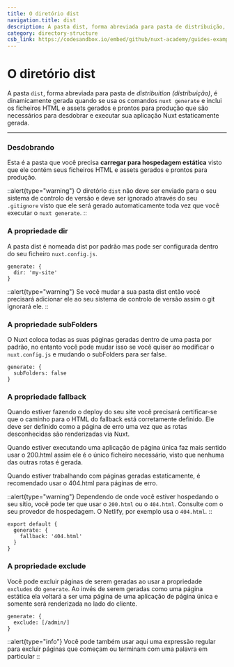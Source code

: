 ```yaml
---
title: O diretório dist
navigation.title: dist
description: A pasta dist, forma abreviada para pasta de distribuição, é dinamicamente gerada quando se usa os comandos nuxt generate e inclui os ficheiros HTML e assets gerados e prontos para produção que são necessários para desdobrar e executar sua aplicação Nuxt estaticamente gerada.
category: directory-structure
csb_link: https://codesandbox.io/embed/github/nuxt-academy/guides-examples/tree/master/04_directory_structure/05_dist?fontsize=14&hidenavigation=1&theme=dark
---
```

# O diretório dist

A pasta `dist`, forma abreviada para pasta de *distribuition (distribuição)*, é dinamicamente gerada quando se usa os comandos `nuxt generate` e inclui os ficheiros HTML e assets gerados e prontos para produção que são necessários para desdobrar e executar sua aplicação Nuxt estaticamente gerada.

---

### Desdobrando

Esta é a pasta que você precisa **carregar para hospedagem estática** visto que ele contém seus ficheiros HTML e assets gerados e prontos para produção.

::alert{type="warning"}
O diretório `dist` não deve ser enviado para o seu sistema de controlo de versão e deve ser ignorado através do seu `.gitignore` visto que ele será gerado automaticamente toda vez que você executar o `nuxt generate`.
::

### A propriedade dir

A pasta dist é nomeada dist por padrão mas pode ser configurada dentro do seu ficheiro `nuxt.config.js`.

```js{}[nuxt.config.js]
generate: {
  dir: 'my-site'
}
```

::alert{type="warning"}
Se você mudar a sua pasta dist então você precisará adicionar ele ao seu sistema de controlo de versão assim o git ignorará ele.
::

### A propriedade subFolders

O Nuxt coloca todas as suas páginas geradas dentro de uma pasta por padrão, no entanto você pode mudar isso se você quiser ao modificar o `nuxt.config.js` e mudando o subFolders para ser false.

```js{}[nuxt.config.js]
generate: {
  subFolders: false
}
```

### A propriedade fallback

Quando estiver fazendo o deploy do seu site você precisará certificar-se que o caminho para o HTML do fallback está corretamente definido. Ele deve ser definido como a página de erro uma vez que as rotas desconhecidas são renderizadas via Nuxt.

Quando estiver executando uma aplicação de página única faz mais sentido usar o 200.html assim ele é o único ficheiro necessário, visto que nenhuma das outras rotas é gerada.

Quando estiver trabalhando com páginas geradas estaticamente, é recomendado usar o 404.html para páginas de erro.

::alert{type="warning"}
Dependendo de onde você estiver hospedando o seu sítio, você pode ter que usar o `200.html` ou o `404.html`. Consulte com o seu provedor de hospedagem. O Netlify, por exemplo usa o `404.html`.
::

```js{}[nuxt.config.js]
export default {
  generate: {
    fallback: '404.html'
  }
}
```

### A propriedade exclude

Você pode excluir páginas de serem geradas ao usar a propriedade `excludes` do `generate`. Ao invés de serem geradas como uma página estática ela voltará a ser uma página de uma aplicação de página única e somente será renderizada no lado do cliente.

```js{}[nuxt.config.js]
generate: {
  exclude: [/admin/]
}
```

::alert{type="info"}
Você pode também usar aqui uma expressão regular para excluir páginas que começam ou terminam com uma palavra em particular
::
